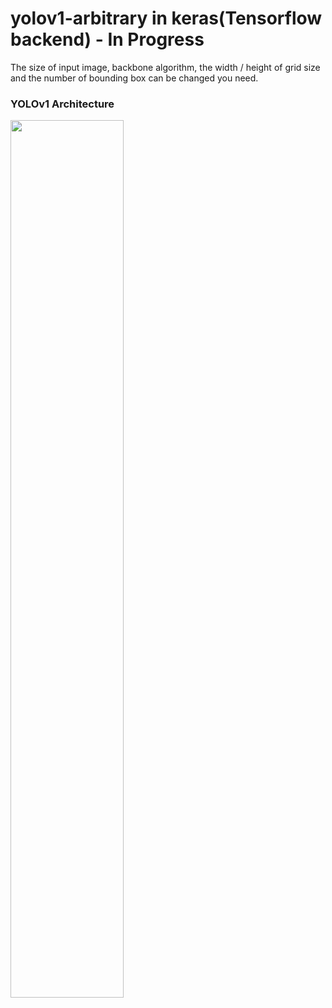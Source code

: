 # yolov1-arbitrary in keras(Tensorflow backend) - In Progress
The size of input image, backbone algorithm, the width / height of grid size and the number of bounding box can be changed you need. 

### YOLOv1 Architecture
<img src="https://user-images.githubusercontent.com/16456936/236708841-b2adce19-ecaf-4135-80ca-99487aedb82c.png" width="60%" height="60%" />  

